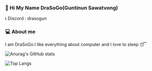 ### 👋 Hi My Name DraSoGo(Guntinun Sawatvong)

📞 Discord : drasogun
### 💻 About me

I am DraSoGo.I like everything about computer and I love to sleep 😴

![Anurag's GitHub stats](https://github-readme-stats.vercel.app/api?username=DraSoGo&show_icons=true&theme=midnight-purple)

![Top Langs](https://github-readme-stats.vercel.app/api/top-langs/?username=DraSoGo&exclude_repo=github-readme-stats,anuraghazra.github.io)
<!--
**DraSoGo/DraSoGo** is a ✨ _special_ ✨ repository because its `README.md` (this file) appears on your GitHub profile.

Here are some ideas to get you started:

- 🔭 I’m currently working on ...
- 🌱 I’m currently learning ...
- 👯 I’m looking to collaborate on ...
- 🤔 I’m looking for help with ...
- 💬 Ask me about ...
- 📫 How to reach me: ...
- 😄 Pronouns: ...
- ⚡ Fun fact: ...
-->
